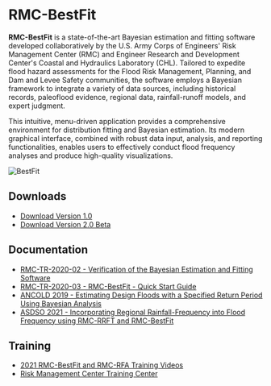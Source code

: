 # RMC-BestFit
**RMC-BestFit** is a state-of-the-art Bayesian estimation and fitting software developed collaboratively by the U.S. Army Corps of Engineers' Risk Management Center (RMC) and Engineer Research and Development Center's Coastal and Hydraulics Laboratory (CHL). Tailored to expedite flood hazard assessments for the Flood Risk Management, Planning, and Dam and Levee Safety communities, the software employs a Bayesian framework to integrate a variety of data sources, including historical records, paleoflood evidence, regional data, rainfall-runoff models, and expert judgment.

This intuitive, menu-driven application provides a comprehensive environment for distribution fitting and Bayesian estimation. Its modern graphical interface, combined with robust data input, analysis, and reporting functionalities, enables users to effectively conduct flood frequency analyses and produce high-quality visualizations.

![BestFit](https://user-images.githubusercontent.com/123974306/232252850-cc900b2c-108a-4c93-81a4-50cfe5f1d5a9.png)

## Downloads
* [Download Version 1.0](https://github.com/USArmy-Corps-of-Engineers-RMC/RMC-BestFit/releases/download/v1.0/RMC-BestFit.v1.0.zip)
* [Download Version 2.0 Beta](https://github.com/USArmy-Corps-of-Engineers-RMC/RMC-BestFit/releases/latest/download/RMC-BestFit.Version.2.0.Beta.zip)
  
## Documentation
* [RMC-TR-2020-02 - Verification of the Bayesian Estimation and Fitting Software](https://github.com/USArmy-Corps-of-Engineers-RMC/RMC-BestFit/files/12751843/RMC-TR-2020-02.-.Verification.of.the.Bayesian.Estimation.and.Fitting.Software.pdf)
* [RMC-TR-2020-03 - RMC-BestFit - Quick Start Guide](https://github.com/USArmy-Corps-of-Engineers-RMC/RMC-BestFit/files/12751838/RMC-TR-2020-03.-.RMC-BestFit.-.Quick.Start.Guide.pdf)
* [ANCOLD 2019 - Estimating Design Floods with a Specified Return Period Using Bayesian Analysis](https://github.com/USArmy-Corps-of-Engineers-RMC/RMC-BestFit/files/12751836/ANCOLD.2019.-.Bayesian.Analysis.-.HadenSmith.6-27-19.pdf)
* [ASDSO 2021 - Incorporating Regional Rainfall-Frequency into Flood Frequency using RMC-RRFT and RMC-BestFit](https://github.com/USArmy-Corps-of-Engineers-RMC/RMC-BestFit/files/12751831/ASDSO.RRFT.Paper_Avance.pdf)

## Training
* [2021 RMC-BestFit and RMC-RFA Training Videos](https://www.youtube.com/playlist?list=PLEIlpoX-ZknTLKrNq7qeVrCIxT_QtLLSF)
* [Risk Management Center Training Center](https://www.rmc.usace.army.mil/Training/)
